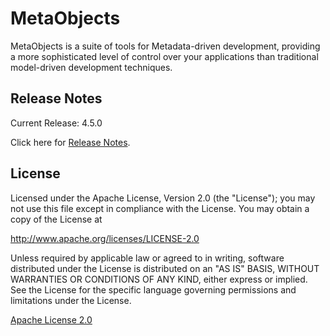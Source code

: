 # MetaObjects
MetaObjects is a suite of tools for Metadata-driven development, providing a more sophisticated level of control
over your applications than traditional model-driven development techniques.

## Release Notes
Current Release:  4.5.0

Click here for [Release Notes](RELEASE_NOTES.md).

## License
Licensed under the Apache License, Version 2.0 (the "License");
you may not use this file except in compliance with the License.
You may obtain a copy of the License at

<http://www.apache.org/licenses/LICENSE-2.0>

Unless required by applicable law or agreed to in writing, software
distributed under the License is distributed on an "AS IS" BASIS,
WITHOUT WARRANTIES OR CONDITIONS OF ANY KIND, either express or implied.
See the License for the specific language governing permissions and
limitations under the License.

[Apache License 2.0](LICENSE)